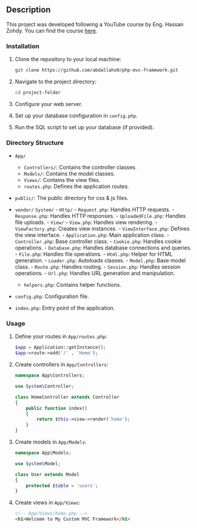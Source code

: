 ## Description
This project was developed following a YouTube course by Eng. Hassan Zohdy. You can find the course [here](https://www.youtube.com/playlist?list=PLGO8ntvxgiZPZBHUGED6ItUujXylNGpMH).

### Installation

1. Clone the repository to your local machine:
    ```bash
    git clone https://github.com/abdallahx0/php-mvc-framework.git
    ```

2. Navigate to the project directory:
    ```bash
    cd project-folder
    ```

3. Configure your web server.

4. Set up your database configuration in `config.php`.

5. Run the SQL script to set up your database (if provided).

### Directory Structure

- `App/`
  - `Controllers/`: Contains the controller classes.
  - `Models/`: Contains the model classes.
  - `Views/`: Contains the view files.
  - `routes.php`: Defines the application routes.

- `public/`: The public directory for css & js files.

- `vendor/`
    `System/`
        - `Http/`
            - `Request.php`: Handles HTTP requests.
            - `Response.php`: Handles HTTP responses.
            - `UploadedFile.php`: Handles file uploads.
        - `View/`
            - `View.php`: Handles view rendering.
            - `ViewFactory.php`: Creates view instances.
            - `ViewInterface.php`: Defines the view interface.
        - `Application.php`: Main application class.
        - `Controller.php`: Base controller class.
        - `Cookie.php`: Handles cookie operations.
        - `Database.php`: Handles database connections and queries.
        - `File.php`: Handles file operations.
        - `Html.php`: Helper for HTML generation.
        - `Loader.php`: Autoloads classes.
        - `Model.php`: Base model class.
        - `Route.php`: Handles routing.
        - `Session.php`: Handles session operations.
        - `Url.php`: Handles URL generation and manipulation.

    - `helpers.php`: Contains helper functions.

- `config.php`: Configuration file.
- `index.php`: Entry point of the application.

### Usage

1. Define your routes in `App/routes.php`:
    ```php
    $app = Application::getInstance();
    $app->route->add('/' , 'Home');
    ```

2. Create controllers in `App/Controllers`:
    ```php
    namespace App\Controllers;

    use System\Controller;

    class HomeController extends Controller
    {
        public function index()
        {
            return $this->view->render('home');
        }
    }
    ```

3. Create models in `App/Models`:
    ```php
    namespace App\Models;

    use System\Model;

    class User extends Model
    {
        protected $table = 'users';
    }
    ```

4. Create views in `App/Views`:
    ```html
    <!-- App/Views/home.php -->
    <h1>Welcome to My Custom MVC Framework</h1>
    ```